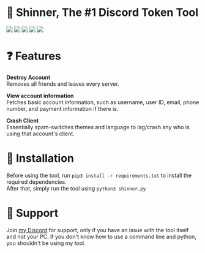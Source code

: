 # 👹 Shinner, The #1 Discord Token Tool
![](https://img.shields.io/github/stars/madebyzuoa/shinner?color=%23ff0000&style=for-the-badge) ![](https://img.shields.io/github/license/madebyzuoa/shinner?color=%23ff0000&style=for-the-badge) ![](https://img.shields.io/github/repo-size/madebyzuoa/shinner?color=%23ff0000&style=for-the-badge) ![](https://img.shields.io/github/stars/madebyzuoa/shinner?color=%23ff0000&style=for-the-badge) ![](https://img.shields.io/github/commit-activity/y/madebyzuoa/shinner?color=%23ff0000&style=for-the-badge)

# ❓ Features

**Destroy Account**  
Removes all friends and leaves every server.  

**View account information**  
Fetches basic account information, such as username, user ID, email, phone number, and payment information if there is.  

**Crash Client**  
Essentially spam-switches themes and language to lag/crash any who is using that account's client.  
  
  
# 📝 Installation
Before using the tool, run `pip3 install -r requirements.txt` to install the required dependencies.  
After that, simply run the tool using `python3 shinner.py`

# 🖤 Support
Join [my Discord](https://madebyzuoa.github.io/discord) for support, only if you have an issue with the tool itself and not your PC. If you don't know how to use a command line and python, you shouldn't be using my tool.
